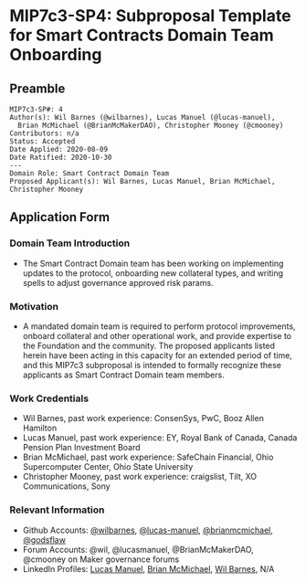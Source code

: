 # MIP7c3-SP4: Subproposal Template for Smart Contracts Domain Team Onboarding

## Preamble
```
MIP7c3-SP#: 4
Author(s): Wil Barnes (@wilbarnes), Lucas Manuel (@lucas-manuel), 
  Brian McMichael (@BrianMcMakerDAO), Christopher Mooney (@cmooney)
Contributors: n/a
Status: Accepted
Date Applied: 2020-08-09
Date Ratified: 2020-10-30
---
Domain Role: Smart Contract Domain Team
Proposed Applicant(s): Wil Barnes, Lucas Manuel, Brian McMichael, Christopher Mooney
```
## Application Form

### Domain Team Introduction

- The Smart Contract Domain team has been working on implementing updates to the protocol, onboarding new collateral types, and writing spells to adjust governance approved risk params.

### Motivation

- A mandated domain team is required to perform protocol improvements, onboard collateral and other operational work, and provide expertise to the Foundation and the community. The proposed applicants listed herein have been acting in this capacity for an extended period of time, and this MIP7c3 subproposal is intended to formally recognize these applicants as Smart Contract Domain team members.

### Work Credentials

- Wil Barnes, past work experience: ConsenSys, PwC, Booz Allen Hamilton
- Lucas Manuel, past work experience: EY, Royal Bank of Canada, Canada Pension Plan Investment Board
- Brian McMichael, past work experience: SafeChain Financial, Ohio Supercomputer Center, Ohio State University
- Christopher Mooney, past work experience: craigslist, Tilt, XO Communications, Sony

### Relevant Information

- Github Accounts: [@wilbarnes](https://github.com/wilbarnes), [@lucas-manuel](https://github.com/lucas-manuel), [@brianmcmichael](https://github.com/brianmcmichael), [@godsflaw](https://github.com/godsflaw)
- Forum Accounts: @wil, @lucasmanuel, @BrianMcMakerDAO, @cmooney on Maker governance forums
- LinkedIn Profiles: [Lucas Manuel](https://www.linkedin.com/in/lucas-manuel/), [Brian McMichael](https://www.linkedin.com/in/brianmcmichael/), [Wil Barnes](https://www.linkedin.com/in/wfbarnes/), N/A
